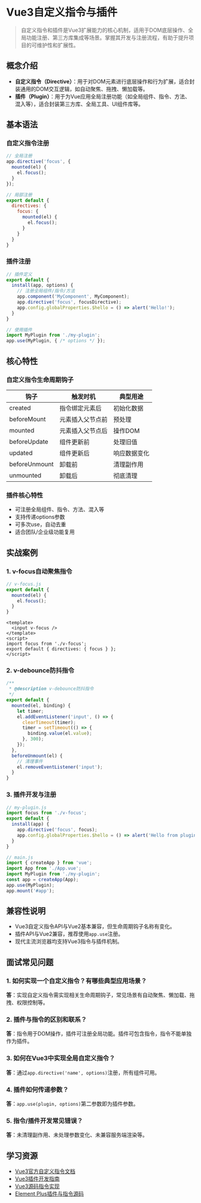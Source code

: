 # Vue3自定义指令与插件

> 自定义指令和插件是Vue3扩展能力的核心机制，适用于DOM底层操作、全局功能注册、第三方库集成等场景。掌握其开发与注册流程，有助于提升项目的可维护性和扩展性。

## 概念介绍

- **自定义指令（Directive）**：用于对DOM元素进行底层操作和行为扩展，适合封装通用的DOM交互逻辑，如自动聚焦、拖拽、懒加载等。
- **插件（Plugin）**：用于为Vue应用全局注册功能（如全局组件、指令、方法、混入等），适合封装第三方库、全局工具、UI组件库等。

## 基本语法

### 自定义指令注册

```javascript
// 全局注册
app.directive('focus', {
  mounted(el) {
    el.focus();
  }
});

// 局部注册
export default {
  directives: {
    focus: {
      mounted(el) {
        el.focus();
      }
    }
  }
}
```

### 插件注册

```javascript
// 插件定义
export default {
  install(app, options) {
    // 注册全局组件/指令/方法
    app.component('MyComponent', MyComponent);
    app.directive('focus', focusDirective);
    app.config.globalProperties.$hello = () => alert('Hello!');
  }
}

// 使用插件
import MyPlugin from './my-plugin';
app.use(MyPlugin, { /* options */ });
```

## 核心特性

### 自定义指令生命周期钩子


| 钩子          | 触发时机         | 典型用途     |
| ------------- | ---------------- | ------------ |
| created       | 指令绑定元素后   | 初始化数据   |
| beforeMount   | 元素插入父节点前 | 预处理       |
| mounted       | 元素插入父节点后 | 操作DOM      |
| beforeUpdate  | 组件更新前       | 处理旧值     |
| updated       | 组件更新后       | 响应数据变化 |
| beforeUnmount | 卸载前           | 清理副作用   |
| unmounted     | 卸载后           | 彻底清理     |

### 插件核心特性

- 可注册全局组件、指令、方法、混入等
- 支持传递options参数
- 可多次use，自动去重
- 适合团队/企业级功能复用

## 实战案例

### 1. v-focus自动聚焦指令

```javascript
// v-focus.js
export default {
  mounted(el) {
    el.focus();
  }
}
```

```vue
<template>
  <input v-focus />
</template>
<script>
import focus from './v-focus';
export default { directives: { focus } };
</script>
```

### 2. v-debounce防抖指令

```javascript
/**
 * @description v-debounce防抖指令
 */
export default {
  mounted(el, binding) {
    let timer;
    el.addEventListener('input', () => {
      clearTimeout(timer);
      timer = setTimeout(() => {
        binding.value(el.value);
      }, 300);
    });
  },
  beforeUnmount(el) {
    // 清理事件
    el.removeEventListener('input');
  }
}
```

### 3. 插件开发与注册

```javascript
// my-plugin.js
import focus from './v-focus';
export default {
  install(app) {
    app.directive('focus', focus);
    app.config.globalProperties.$hello = () => alert('Hello from plugin!');
  }
}

// main.js
import { createApp } from 'vue';
import App from './App.vue';
import MyPlugin from './my-plugin';
const app = createApp(App);
app.use(MyPlugin);
app.mount('#app');
```

## 兼容性说明

- Vue3自定义指令API与Vue2基本兼容，但生命周期钩子名称有变化。
- 插件API与Vue2兼容，推荐使用`app.use`注册。
- 现代主流浏览器均支持Vue3指令与插件机制。

## 面试常见问题

### 1. 如何实现一个自定义指令？有哪些典型应用场景？

**答**：实现自定义指令需实现相关生命周期钩子，常见场景有自动聚焦、懒加载、拖拽、权限控制等。

### 2. 插件与指令的区别和联系？

**答**：指令用于DOM操作，插件可注册全局功能。插件可包含指令，指令不能单独作为插件。

### 3. 如何在Vue3中实现全局自定义指令？

**答**：通过`app.directive('name', options)`注册，所有组件可用。

### 4. 插件如何传递参数？

**答**：`app.use(plugin, options)`第二参数即为插件参数。

### 5. 指令/插件开发常见错误？

**答**：未清理副作用、未处理参数变化、未兼容服务端渲染等。

## 学习资源

- [Vue3官方自定义指令文档](https://cn.vuejs.org/guide/reusability/custom-directives.html)
- [Vue3插件开发指南](https://cn.vuejs.org/guide/reusability/plugins.html)
- [Vue3源码指令实现](https://github.com/vuejs/core/tree/main/packages/runtime-core/src/directives)
- [Element Plus插件与指令源码](https://github.com/element-plus/element-plus)
